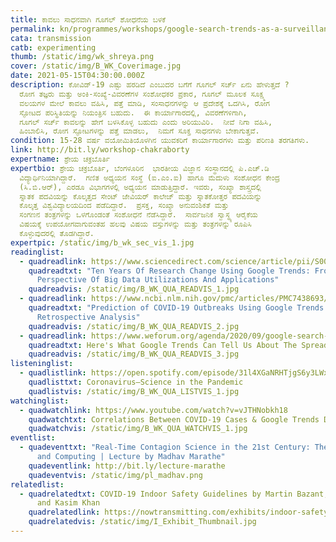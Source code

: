 ```yaml
---
title: ಕಾವಲು ಸಾಧನವಾಗಿ ಗೂಗಲ್‌ ಶೋಧನೆಯ ಬಳಕೆ
permalink: kn/programmes/workshops/google-search-trends-as-a-surveillance-tool/
cata: transmission
catb: experimenting
thumb: /static/img/wk_shreya.png
cover: /static/img/B_WK_Coverimage.jpg
date: 2021-05-15T04:30:00.000Z
description: ಕೋವಿಡ್-19‌ ಎಷ್ಟು ಹರಡಿದೆ ಎಂಬುದರ ಬಗೆಗೆ ಗೂಗಲ್‌ ಸರ್ಚ್‌ ಏನು ಹೇಳುತ್ತದೆ ? 
  ರೋಗ ತಜ್ಞರು ಮತ್ತು ಅಂಕಿ-ಸಂಖ್ಯೆ-ವಿವರಣೆಗಳ ಸಂಶೋಧಕರ ಪ್ರಕಾರ, ಗೂಗಲ್‌ ಮೂಲಕ ಸೂಕ್ಷ್ಮ
  ವಲಯಗಳ ಮೇಲೆ ಕಾವಲು ವಹಿಸಿ, ಪತ್ತೆ ಮಾಡಿ, ಸಂಸಾಧನಗಳನ್ನು ಆ ಪ್ರದೇಶಕ್ಕೆ ಒದಗಿಸಿ, ರೋಗ
  ಸ್ಫೋಟದ ಪರಿಸ್ಥಿತಿಯನ್ನು ನಿಯಂತ್ರಿಸ ಬಹುದು.  ಈ ಕಾರ್ಯಾಗಾರದಲ್ಲಿ, ವಿವರಣೆಗಳಿಗಾಗಿ,
  ಗೂಗಲ್‌ ಸರ್ಚ್‌ ಕಾವಲನ್ನು ಹೇಗೆ ಬಳಸಿಕೊಳ್ಳ ಬಹುದು ಎಂದು ಅರಿಯುವಿರಿ.  ನೀವೆ ನಿಗಾ ವಹಿಸಿ,
  ಹಿಂಬಾಲಿಸಿ, ರೋಗ ಸ್ಫೋಟಗಳನ್ನು ಪತ್ತೆ ಮಾಡಲು,  ನಿಮಗೆ ಸೂಕ್ತ ಸಾಧನಗಳು ಬೇಕಾಗುತ್ತವೆ.
condition: 15-28 ವರ್ಷ ವಯೋಮಿತಿಯೊಳಗಿನ ಯುವಕರಿಗೆ ಕಾರ್ಯಾಗಾರಗಳು ಮತ್ತು ಪರಿಣತಿ ತರಗತಿಗಳು.
link: http://bit.ly/workshop-chakraborty
expertname: ಶ್ರೇಯ ಚಕ್ರಬೊರ್ತಿ
expertbio: ಶ್ರೇಯ ಚಕ್ರಬೊರ್ತಿ, ಬೆಂಗಳೂರಿನ  ಭಾರತೀಯ ವಿಜ್ಞಾನ ಸಂಸ್ಥಾನದಲ್ಲಿ ಪಿ.ಎಚ್.ಡಿ
  ವಿದ್ಯಾರ್ಥಿನಿಯಾಗಿದ್ದಾರೆ.  ಗಣಿತ ಅಧ್ಯಯನ ಸಂಸ್ಥೆ (ಐ.ಎಂ.ಐ) ಹಾಗೂ ಮೆದುಳು ಸಂಶೋಧನ ಕೇಂದ್ರ
  (ಸಿ.ಬಿ.ಆರ್), ಎರಡೂ ವಿಭಾಗಗಳಲ್ಲಿ ಅಧ್ಯಯನ ಮಾಡುತ್ತಿದ್ದಾರೆ. ಇವರು, ಸಂಖ್ಯಾ ಶಾಸ್ತ್ರದಲ್ಲಿ
  ಸ್ನಾತಕ ಪದವಿಯನ್ನು ಕೊಲ್ಕತ್ತದ ಸೇಂಟ್‌ ಜೇವಿಯರ್‌ ಕಾಲೇಜ್‌ ಮತ್ತು ಸ್ನಾತಕೋತ್ತರ ಪದವಿಯನ್ನು
  ಕೊಲ್ಕತ್ತ ವಿಶ್ವವಿದ್ಯಾಲಯದಿಂದ ಪಡೆದಿದ್ದಾರೆ.  ಪ್ರಸಕ್ತ, ಸಂಖ್ಯಾ ಅನುವಂಶಿಕತೆ ಮತ್ತು
  ಸಂಗಣನ ತಂತ್ರಗಳನ್ನು ಒಳಗೊಂಡಂತೆ ಸಂಶೋಧನೆ ನೆಡೆಸಿದ್ದಾರೆ.  ಸಾರ್ವಜನಿಕ ಸ್ವಾಸ್ಥ್ಯ ಆರೈಕೆಯ
  ವಿಷಯಕ್ಕೆ ಉಪಯೋಗವಾಗುವಂತಹ ಹಲವು ವಿಷಯ ವಸ್ತುಗಳನ್ನು ಮತ್ತು ತಂತ್ರಗಳನ್ನು ರೂಪಿಸಿ
  ಕೊಳ್ಳುವುದರಲ್ಲಿ ತೊಡಗಿದ್ದಾರೆ.
expertpic: /static/img/b_wk_sec_vis_1.jpg
readinglist:
  - quadreadlink: https://www.sciencedirect.com/science/article/pii/S0040162517315536
    quadreadtxt: "Ten Years Of Research Change Using Google Trends: From The
      Perspective Of Big Data Utilizations And Applications"
    quadreadvis: /static/img/B_WK_QUA_READVIS_1.jpg
  - quadreadlink: https://www.ncbi.nlm.nih.gov/pmc/articles/PMC7438693/
    quadreadtxt: "Prediction of COVID-19 Outbreaks Using Google Trends in India: A
      Retrospective Analysis"
    quadreadvis: /static/img/B_WK_QUA_READVIS_2.jpg
  - quadreadlink: https://www.weforum.org/agenda/2020/09/google-search-trend-data-coronavirus-health-global-epidemiology/
    quadreadtxt: Here's What Google Trends Can Tell Us About The Spread Of Coronavirus
    quadreadvis: /static/img/B_WK_QUA_READVIS_3.jpg
listeninglist:
  - quadlistlink: https://open.spotify.com/episode/31l4XGaNRHTjgS6y3LWxZi
    quadlisttxt: Coronavirus—Science in the Pandemic
    quadlistvis: /static/img/B_WK_QUA_LISTVIS_1.jpg
watchinglist:
  - quadwatchlink: https://www.youtube.com/watch?v=vJTHNobkh18
    quadwatchtxt: Correlations Between COVID-19 Cases & Google Trends Data in the US
    quadwatchvis: /static/img/B_WK_QUA_WATCHVIS_1.jpg
eventlist:
  - quadeventtxt: "Real-Time Contagion Science in the 21st Century: The Role of Data
      and Computing | Lecture by Madhav Marathe"
    quadeventlink: http://bit.ly/lecture-marathe
    quadeventvis: /static/img/pl_madhav.png
relatedlist:
  - quadrelatedtxt: COVID-19 Indoor Safety Guidelines by Martin Bazant, John Bush,
      and Kasim Khan
    quadrelatedlink: https://nowtransmitting.com/exhibits/indoor-safety-guidelines/
    quadrelatedvis: /static/img/I_Exhibit_Thumbnail.jpg
---
```

